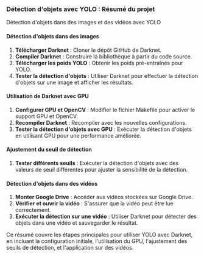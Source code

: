 ### Détection d'objets avec YOLO : Résumé du projet
Détection d'objets dans des images et des vidéos avec YOLO
#### Détection d'objets dans des images

1. **Télécharger Darknet** : Cloner le dépôt GitHub de Darknet.
2. **Compiler Darknet** : Construire la bibliothèque à partir du code source.
3. **Télécharger les poids YOLO** : Obtenir les poids pré-entraînés pour YOLO.
4. **Tester la détection d'objets** : Utiliser Darknet pour effectuer la détection d'objets sur une image et afficher les résultats.

#### Utilisation de Darknet avec GPU

1. **Configurer GPU et OpenCV** : Modifier le fichier Makefile pour activer le support GPU et OpenCV.
2. **Recompiler Darknet** : Recompiler avec les nouvelles configurations.
3. **Tester la détection d'objets avec GPU** : Exécuter la détection d'objets en utilisant GPU pour une performance améliorée.

#### Ajustement du seuil de détection

1. **Tester différents seuils** : Exécuter la détection d'objets avec des valeurs de seuil différentes pour ajuster la sensibilité de la détection.

#### Détection d'objets dans des vidéos

1. **Monter Google Drive** : Accéder aux vidéos stockées sur Google Drive.
2. **Vérifier et ouvrir la vidéo** : S'assurer que la vidéo peut être lue correctement.
3. **Exécuter la détection sur une vidéo** : Utiliser Darknet pour détecter des objets dans une vidéo et sauvegarder le résultat.

Ce résumé couvre les étapes principales pour utiliser YOLO avec Darknet, en incluant la configuration initiale, l'utilisation du GPU, l'ajustement des seuils de détection, et l'application sur des vidéos.

